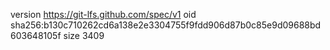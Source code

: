 version https://git-lfs.github.com/spec/v1
oid sha256:b130c710262cd6a138e2e3304755f9fdd906d87b0c85e9d09688bd603648105f
size 3409
